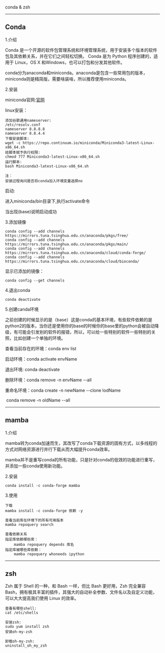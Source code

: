 conda & zsh

------

## Conda

1.介绍

Conda 是一个开源的软件包管理系统和环境管理系统，用于安装多个版本的软件包及其依赖关系，并在它们之间轻松切换。 Conda 是为 Python 程序创建的，适用于 Linux，OS X 和Windows，也可以打包和分发其他软件。

conda分为anaconda和miniconda。anaconda是包含一些常用包的版本，miniconda则是精简版，需要啥装啥，所以推荐使用miniconda。

2.安装

miniconda官网:[官网](https://conda.io/miniconda.html)

linux安装：

```
添加谷歌通用nameserver:
/etc/resolv.conf
nameserver 8.8.8.8
nameserver 8.8.4.4
下载安装脚本:
wget -c https://repo.continuum.io/miniconda/Miniconda3-latest-Linux-x86_64.sh
给脚本赋予执行权限:
chmod 777 Miniconda3-latest-Linux-x86_64.sh
运行脚本:
bash Miniconda3-latest-Linux-x86_64.sh

注：
安装过程询问是否将conda加入环境变量选择no
```

启动:

进入miniconda/bin目录下,执行activate命令

当出现(base)说明启动成功

3.添加镜像

```
conda config --add channels https://mirrors.tuna.tsinghua.edu.cn/anaconda/pkgs/free/
conda config --add channels https://mirrors.tuna.tsinghua.edu.cn/anaconda/pkgs/main/
conda config --add channels https://mirrors.tuna.tsinghua.edu.cn/anaconda/cloud/conda-forge/
conda config --add channels https://mirrors.tuna.tsinghua.edu.cn/anaconda/cloud/bioconda/
```

显示已添加的镜像：

```
conda config --get channels
```

4.退出conda

```
conda deactivate
```

5.创建canda环境

之前创建的时候显示的是（base）这是conda的基本环境，有些软件依赖的是python2的版本，当你还是使用你的base的时候你的base里的python会被自动降级，有可能会引发别的软件的报错，所以，可以给一些特别的软件一些特别的关照，比如创建一个单独的环境。

查看当前存在的环境：conda env list

启动环境：conda activate envName

退出环境: conda deactivate

删除环境：conda remove -n envName --all

重命名环境：conda create -n newName --clone lodName

​                      conda remove -n oldName --all

------

## mamba

1.介绍

mamba转为conda加速而生，其改写了conda下载资源的固有方式，以多线程的方式对网络资源进行并行下载从而大幅提升conda效率。

mamba并不是重写conda的所有功能，只是针对conda的低效的功能进行重写，并添加一些conda使用新功能。

2.安装

```
conda install -c conda-forge mamba
```

3.使用

```
下载
mamba install -c conda-forge 依赖 -y
```

```
查看当前库在环境下的所有可用版本
mamba repoquery search
```

```
查看依赖关系
指定库依赖哪些库：
	mamba repoquery depends 库名
指定库被哪些库依赖：
	mamba repoquery whoneeds ipython
```

------

## zsh

Zsh 属于 Shell 的一种，和 Bash 一样，但比 Bash 更好用，Zsh 完全兼容 Bash，拥有极其丰富的插件，其强大的自动补全参数、文件名以及自定义功能，可以大大提高我们使用 Linux 的效率。

```
查看有哪些shell:
cat /etc/shells
```

```
安装zsh:
sudo yum install zsh
安装oh-my-zsh

卸载oh-my-zsh:
uninstall_oh_my_zsh
```

